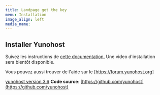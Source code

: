 ```yaml
---
title: Landpage get the key
menu: Installation
image_align: left
media_name:
---
```


## Installer Yunohost

Suivez les instructions de [cette documentation.](https://yunohost.org/#/install_fr)
Une video d'installation sera bientôt disponible.

Vous pouvez aussi trouver de l'aide sur le [https://forum.yunohost.org]


[yunohost version 3.6](https://lien)
**Code source**: [https://github.com/yunohost](https://github.com/yunohost)